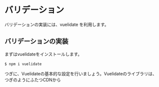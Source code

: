 # バリデーション
バリデーションの実装には、vuelidate を利用します。

## バリデーションの実装
まずはvuelidateをインストールします。
```vue
$ npm i vuelidate
```
つぎに、Vuelidateの基本的な設定を行いましょう。Vuelidateのライブラリは、つぎのようにふたつCDNから<script>要素に読み込みます。
```vue
<script src="https://cdn.jsdelivr.net/npm/vuelidate@0.7.4/dist/vuelidate.min.js"></script>
<script src="https://cdn.jsdelivr.net/npm/vuelidate@0.7.4/dist/validators.min.js"></script>
```
Vuelidateにより使えるようになるのは、つぎのふたつの機能です。
  
- validationsコンポーネントオプション
Vueコンポーネントに検証の中身を定めます。
- `$v`モデルオブジェクト
Vueのモデルと検証の状態をプロパティとしてもつモデルのオブジェクトです。
validationsオプションプロパティはVueインスタンスのオプションオブジェクトに加えて、検証するデータに対して何を確かめるのかオブジェクトで定めます。プロパティが検証するデータ、値はバリデータ(検証の設定)を納めたオブジェクトです。Vue.use()メソッドでVuelidateを使い、用いるバリデータはvalidatorsから変数に取り出しておいてください。requiredは入力が必須ということです。

### 使用例
フォームにバリデーションを実装
```vue
<template>
  <div class="container">
    <div class="row">
      <div class="col-12">
        <form>
          <div class="form-group">
            <label>名前</label>
            <input type="text" class="form-control" v-model.trim="$v.name.$model" />
            <div class="invalid-feedback d-block" v-if="!$v.name.required">名前を入力してください。</div>
            <div
              class="invalid-feedback d-block"
              v-if="!$v.name.minLength"
            >名前は {{$v.name.$params.minLength.min}} 文字以上で入力してください。</div>
          </div>
          <div class="form-group">
            <label>年齢</label>
            <input type="number" class="form-control" v-model.trim="$v.age.$model" />
            <div
              class="invalid-feedback d-block"
              v-if="!$v.age.between"
            >年齢は {{$v.age.$params.between.min}} から {{$v.age.$params.between.max}} で入力してください。</div>
          </div>
        </form>
      </div>
    </div>
  </div>
</template>

<script>
import { required, minLength, between } from "vuelidate/lib/validators";
export default {
  data() {
    return {
      name: "",
      age: 0
    };
  },
  validations: {
    name: {
      required,
      minLength: minLength(4)
    },
    age: {
      between: between(20, 30)
    }
  }
};
</script>
```
このように validations オプションに各keyのバリデーションを設定することで、簡単にバリデーションを実装できます。  

![validation_result](./validation_result.png)

[公式](https://vuelidate.js.org/#sub-installation)


## カスタムルールの実装
TODO date にカスタムルールを入れる
カスタムルールとはjavascriptを使い自分で


## バリデーションルールの分離
TODO service/validations.js を作成してルールを分離する。
